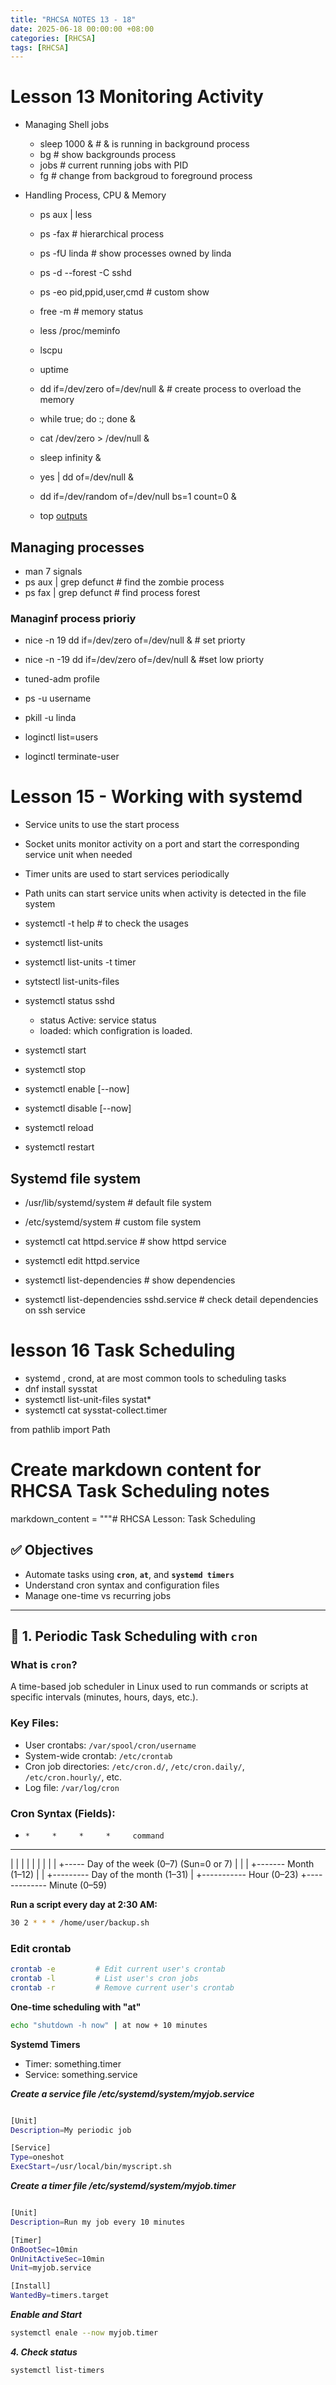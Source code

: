 ```yaml
---
title: "RHCSA NOTES 13 - 18"
date: 2025-06-18 00:00:00 +08:00
categories: [RHCSA]
tags: [RHCSA]
---
```

# Lesson 13 Monitoring Activity

- Managing Shell jobs 
    - sleep 1000 &                  # & is running in background process 
    - bg                            # show backgrounds  process 
    - jobs                          # current running jobs with PID 
    - fg                            # change from backgroud to foreground process 

- Handling Process, CPU & Memory  
    - ps aux | less  
    - ps -fax                       # hierarchical process  
    - ps -fU linda                  # show processes owned by linda 
    - ps -d --forest -C sshd
    - ps -eo pid,ppid,user,cmd      # custom show 
    
    - free -m                       # memory status
    - less /proc/meminfo  

    - lscpu 
    - uptime 
    - dd if=/dev/zero of=/dev/null &   # create process to overload the memory
    - while true; do :; done & 
    - cat /dev/zero > /dev/null &
    - sleep infinity &
    - yes | dd of=/dev/null &
    - dd if=/dev/random of=/dev/null bs=1 count=0 &
    - top 
[outputs](/Documents/RHCSA/Lesson13-Monitoring-Activity.txt)   


## Managing processes 

- man 7 signals 
- ps aux | grep defunct                 # find the zombie process 
- ps fax | grep defunct                 # find process forest 


### Managinf process prioriy

- nice -n 19 dd if=/dev/zero of=/dev/null &     # set priorty 
- nice -n -19 dd if=/dev/zero of=/dev/null &    #set low priorty 
- tuned-adm profile 

- ps -u username 
- pkill -u linda 
- loginctl list=users
- loginctl terminate-user


# Lesson 15 - Working with systemd

- Service units to use the start process 
- Socket units monitor activity on a port and start the corresponding service unit when needed  
- Timer units are used to start services periodically 
- Path units can start service units when activity is detected in the file system 


- systemctl -t help              # to check the usages 
- systemctl list-units
- systemctl list-units -t timer 
- sytstectl list-units-files 

- systemctl status sshd 
    - status Active: service status 
    - loaded:  which configration is loaded. 
- systemctl start 
- systemctl stop 
- systemctl enable [--now]
- systemctl disable [--now]
- systemctl reload 
- systemctl restart 


## Systemd file system 

- /usr/lib/systemd/system                   # default file system 
- /etc/systemd/system                       # custom file system 
- systemctl cat httpd.service               # show httpd service 
- systemctl edit httpd.service 

- systemctl list-dependencies               # show dependencies 
- systemctl list-dependencies sshd.service  # check detail dependencies on ssh service 


# lesson 16 Task Scheduling 

- systemd , crond, at  are most common tools to scheduling tasks 
- dnf install sysstat 
- systemctl list-unit-files systat* 
- systemctl cat sysstat-collect.timer 

from pathlib import Path

# Create markdown content for RHCSA Task Scheduling notes
markdown_content = """# RHCSA Lesson: Task Scheduling

## ✅ Objectives
- Automate tasks using **`cron`**, **`at`**, and **`systemd timers`**
- Understand cron syntax and configuration files
- Manage one-time vs recurring jobs

---

## 📆 1. Periodic Task Scheduling with `cron`

### What is `cron`?
A time-based job scheduler in Linux used to run commands or scripts at specific intervals (minutes, hours, days, etc.).

### Key Files:
- User crontabs: `/var/spool/cron/username`
- System-wide crontab: `/etc/crontab`
- Cron job directories: `/etc/cron.d/`, `/etc/cron.daily/`, `/etc/cron.hourly/`, etc.
- Log file: `/var/log/cron`

### Cron Syntax (Fields):
*     *     *     *     *     command
-     -     -     -     -
|     |     |     |     |
|     |     |     |     +----- Day of the week (0–7) (Sun=0 or 7)
|     |     |     +------- Month (1–12)
|     |     +--------- Day of the month (1–31)
|     +----------- Hour (0–23)
+------------- Minute (0–59)


**Run a script every day at 2:30 AM:**

```bash 
30 2 * * * /home/user/backup.sh 
```

### Edit crontab 
```bash 
crontab -e         # Edit current user's crontab
crontab -l         # List user's cron jobs
crontab -r         # Remove current user's crontab
```

**One-time scheduling with "at"**

```bash 
echo "shutdown -h now" | at now + 10 minutes
```

**Systemd Timers**

- Timer: something.timer
- Service: something.service

***Create a service file /etc/systemd/system/myjob.service***

```bash 

[Unit]
Description=My periodic job

[Service]
Type=oneshot
ExecStart=/usr/local/bin/myscript.sh

```

***Create a timer file /etc/systemd/system/myjob.timer***

```bash 

[Unit]
Description=Run my job every 10 minutes

[Timer]
OnBootSec=10min
OnUnitActiveSec=10min
Unit=myjob.service

[Install]
WantedBy=timers.target

```

***Enable and Start*** 

```bash 
systemctl enale --now myjob.timer 
```

***4. Check status***

```bash 
systemctl list-timers 
``` 